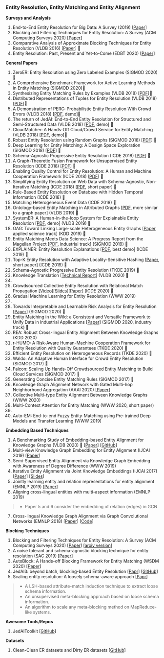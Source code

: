 ### Entity Resolution, Entity Matching and Entity Alignment

__Surveys and Analysis__
1. End-to-End Entity Resolution for Big Data: A Survey (2019) [[Paper](https://arxiv.org/pdf/1905.06397.pdf)]
2. Blocking and Filtering Techniques for Entity Resolution: A Survey (ACM Computing Surveys 2020) [[Paper](https://dl.acm.org/doi/pdf/10.1145/3377455)]
3. Comparative Analysis of Approximate Blocking Techniques for Entity Resolution (VLDB 2016) [[Paper](https://dl.acm.org/doi/pdf/10.14778/2947618.2947624)] 🌟
4. Entity Resolution: Past, Present and Yet-to-Come (EDBT 2020) [[Paper](http://helios.mi.parisdescartes.fr/~themisp/publications/edbt20-summary.pdf)]

__General Papers__
1. ZeroER: Entity Resolution using Zero Labeled Examples (SIGMOD 2020)🌟
2. A Comprehensive Benchmark Framework for Active Learning Methods in Entity Matching (SIGMOD 2020)🌟
3. Synthesizing Entity Matching Rules by Examples (VLDB 2018) [[PDF](http://www.vldb.org/pvldb/vol11/p189-singh.pdf)]🌟
4. Distributed Representations of Tuples for Entity Resolution (VLDB 2018) [[PDF](http://www.vldb.org/pvldb/vol11/p1454-ebraheem.pdf)]🌟
5. A Demonstration of PERC: Probabilistic Entity Resolution With Crowd Errors (VLDB 2018) [[PDF](http://www.vldb.org/pvldb/vol11/p1922-ke.pdf), demo]🌟
6. The return of JedAI: End-to-End Entity Resolution for Structured and Semi-Structured Data (VLDB 2018) [[PDF](http://www.vldb.org/pvldb/vol11/p1950-papadakis.pdf), demo] 🌟
7. CloudMatcher: A Hands-Off Cloud/Crowd Service for Entity Matching (VLDB 2018) [[PDF](http://www.vldb.org/pvldb/vol11/p2042-govind.pdf), demo]🌟
8. Robust Entity Resolution using Random Graphs (SIGMOD 2018) [[PDF](https://dl.acm.org/citation.cfm?id=3183755)] 🌟
9. Deep Learning for Entity Matching: A Design Space Exploration (SIGMOD 2018) [[PDF](http://pages.cs.wisc.edu/~anhai/papers1/deepmatcher-sigmod18.pdf)] 🌟
10. Schema-Agnostic Progressive Entity Resolution (ICDE 2018) [[PDF](http://www.dit.unitn.it/~pavel/OM/articles/Simonini_icde18.pdf)] 🌟
11. A Graph-Theoretic Fusion Framework for Unsupervised Entity Resolution (ICDE 2018) [[PDF](http://staff.ustc.edu.cn/~hexn/papers/icde18-entity-resolution.pdf)] 🌟
12. Enabling Quality Control for Entity Resolution: A Human and Machine Cooperation Framework (ICDE 2018) [[PDF](https://arxiv.org/pdf/1710.00204.pdf)] 🌟
13. Simplifying Entity Resolution on Web Data with Schema-Agnostic, Non-Iterative Matching (ICDE 2018) [[PDF](http://www.dit.unitn.it/~pavel/OM/articles/Efthymiou_icde18.pdf), short paper] 🌟
14. Rule-Based Entity Resolution on Database with Hidden Temporal Information (ICDE 2018) 🌟
15. Matching Heterogeneous Event Data (ICDE 2018) 🌟
16. Ontology-based Entity Matching in Attributed Graphs [[PDF](http://www.vldb.org/pvldb/vol12/p1195-ma.pdf), more similar to a graph paper] (VLDB 2019) 🌟
17. SystemER: A Human-in-the-loop System for Explainable Entity Resolution [[PDF](http://www.vldb.org/pvldb/vol12/p1794-qian.pdf), demo] (VLDB 2019) 🌟
18. OAG: Toward Linking Large-scale Heterogeneous Entity Graphs [[Paper](http://keg.cs.tsinghua.edu.cn/jietang/publications/KDD19-Zhang-et-al-Open_Academic_Graph.pdf), applied science track] (KDD 2019) 🌟
19. Entity Matching Meets Data Science: A Progress Report from the Magellan Project [[PDF](http://pages.cs.wisc.edu/~anhai/papers1/magellan-sigmod19.pdf), industrial track] (SIGMOD 2019) 🌟
20. EXPLAINER: Entity Resolution Explanations [[PDF](http://da.qcri.org/ntang/pubs/hilda2019.pdf), best demo] (ICDE 2019) 🌟
21. Top-K Entity Resolution with Adaptive Locality-Sensitive Hashing [[Paper](https://ieeexplore.ieee.org/document/8731463), short paper] (ICDE 2019) 🌟
22. Schema-Agnostic Progressive Entity Resolution (TKDE 2019) 🌟
23. Knowledge Translation [[Technical Report](https://arxiv.org/pdf/2008.01208.pdf)] (VLDB 2020) 🌟
24. 
25. Crowdsourced Collective Entity Resolution with Relational Match Propagation [[Video](https://www.google.com/url?q=https://drive.google.com/open?id%3D1hoQjzDt91Cliyfeds0znodJi9qut2T5T&sa=D&ust=1587488616438000&usg=AFQjCNGUwKR9_tol6E8T_Bqsom4L4cqd3g)][[Slides](https://www.google.com/url?q=https://drive.google.com/open?id%3D1OJdgNJHFq30LUyfcVI69Bea3wkpKnbcm&sa=D&ust=1587488616438000&usg=AFQjCNHjiZE4zZ71q08MuDrUAcoetNNN0g)][[Paper](https://conferences.computer.org/icde/2020/pdfs/ICDE2020-5acyuqhpJ6L9P042wmjY1p/290300a037/290300a037.pdf)] (ICDE 2020) 🌟
26. Gradual Machine Learning for Entity Resolution (WWW 2019)
27. 
28. Towards Interpretable and Learnable Risk Analysis for Entity Resolution [[Paper](https://doi.org/10.1145/3318464.3380572)] (SIGMOD 2020) 🌟
29. Entity Matching in the Wild: a Consistent and Versatile Framework to Unify Data in Industrial Applications [[Paper](https://doi.org/10.1145/3318464.3386143)] (SIGMOD 2020, industry track) 🌟
30. REA: Robust Cross-lingual Entity Alignment Between Knowledge Graphs (KDD 2020)
31. r-HUMO: A Risk-Aware Human-Machine Cooperation Framework for Entity Resolution with Quality Guarantees (TKDE 2020) 🌟
32. Efficient Entity Resolution on Heterogeneous Records (TKDE 2020) 🌟
33. Waldo: An Adaptive Human Interface for Crowd Entity Resolution (SIGMOD 2017) 🌟
34. Falcon: Scaling Up Hands-Off Crowdsourced Entity Matching to Build Cloud Services (SIGMOD 2017) 🌟
35. Generating Concise Entity Matching Rules (SIGMOD 2017) 🌟
36. Knowledge Graph Alignment Network with Gated Multi-hop Neighborhood Aggregation (AAAI 2020) [[Paper](https://arxiv.org/pdf/1911.08936.pdf)]
37. Collective Multi-type Entity Alignment Between Knowledge Graphs (WWW 2020)
38. Multi-Context Attention for Entity Matching (WWW 2020, short paper)
40. 
41. Auto-EM: End-to-end Fuzzy Entity-Matching using Pre-trained Deep Models and Transfer Learning (WWW 2019)

__Embedding Based Techniques__
1. A Benchmarking Study of Embedding-based Entity Alignment for Knowledge Graphs (VLDB 2020) 🌟 [[Paper](http://www.vldb.org/pvldb/vol13/p2326-sun.pdf)] [[GitHub](https://github.com/nju-websoft/OpenEA)]
2. Multi-view Knowledge Graph Embedding for Entity Alignment (IJCAI 2019) [[Paper](https://www.ijcai.org/Proceedings/2019/0754.pdf)]
3. Semi-Supervised Entity Alignment via Knowledge Graph Embedding with Awareness of Degree Difference (WWW 2019)
4. Iterative Entity Alignment via Joint Knowledge Embeddings (IJCAI 2017) [[Paper](https://www.ijcai.org/Proceedings/2017/0595.pdf)] [[Slides](http://www.zhuhao.me/static/zhu17iterative/zhu17iterative_slides.pdf)]
5. Jointly learning entity and relation representations for entity alignment (EMNLP 2019) [[Paper](https://www.aclweb.org/anthology/D19-1023.pdf)]
6. Aligning cross-lingual entities with multi-aspect information (EMNLP 2019) 
> * Paper 5 and 6 consider the embedding of relation (edges) in GCN
7. Cross-lingual Knowledge Graph Alignment via Graph Convolutional Networks (EMNLP 2018) [[Paper](https://www.aclweb.org/anthology/D18-1032.pdf)] [[Code](https://github.com/1049451037/GCN-Align)]


__Blocking Techniques__
1. Blocking and Filtering Techniques for Entity Resolution: A Survey (ACM Computing Surveys 2020) [[Paper](https://dl.acm.org/doi/pdf/10.1145/3377455)] [[arxiv version](https://arxiv.org/pdf/1905.06167.pdf)]
2. A noise tolerant and schema-agnostic blocking technique for entity resolution (SAC 2019) [[Paper](https://dl.acm.org/doi/pdf/10.1145/3297280.3299730)]
3. AutoBlock: A Hands-off Blocking Framework for Entity Matching (WSDM 2020) [[Paper](https://arxiv.org/pdf/1912.03417.pdf)]
4. JedAI3: beyond batch, blocking-based Entity Resolution [[Papr](http://cgi.di.uoa.gr/~koubarak/publications/2020/JedAIrising.pdf)] [[GitHub](https://github.com/scify/JedAIToolkit)]
5. Scaling entity resolution: A loosely schema-aware approach [[Papr](https://www.sciencedirect.com/science/article/pii/S0306437918304083)]
> * A LSH-based attribute-match induction technique to extract loose schema information.
> * An unsupervised meta-blocking approach based on loose schema information.
> * An algorithm to scale any meta-blocking method on MapReduce-like systems.

__Awesome Tools/Repos__
1. JedAIToolkit [[GitHub](https://github.com/scify/JedAIToolkit)]

__Datasets__
1. Clean-Clean ER datasets and Dirty ER datasets [[GitHub](https://github.com/scify/JedAIToolkit/tree/master/data)]
